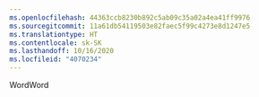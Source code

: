 ```yaml
---
ms.openlocfilehash: 44363ccb8230b892c5ab09c35a02a4ea41ff9976
ms.sourcegitcommit: 11a61db54119503e82faec5f99c4273e8d1247e5
ms.translationtype: HT
ms.contentlocale: sk-SK
ms.lasthandoff: 10/16/2020
ms.locfileid: "4070234"
---
```

<span data-ttu-id="fd43d-101">Word</span><span class="sxs-lookup"><span data-stu-id="fd43d-101">Word</span></span>